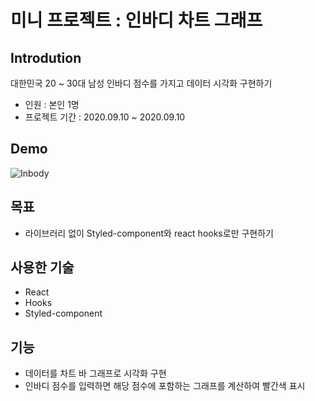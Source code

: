 # 미니 프로젝트 : 인바디 차트 그래프

## Introdution
대한민국 20 ~ 30대 남성 인바디 점수를 가지고 데이터 시각화 구현하기
- 인원 : 본인 1명
- 프로젝트 기간 : 2020.09.10 ~ 2020.09.10

## Demo
![Inbody](https://user-images.githubusercontent.com/47416686/93571035-d88e3900-f9ce-11ea-9f0b-c8a329d4d9c8.gif)

## 목표
- 라이브러리 없이 Styled-component와 react hooks로만 구현하기


## 사용한 기술
- React
- Hooks
- Styled-component


## 기능
- 데이터를 차트 바 그래프로 시각화 구현
- 인바디 점수를 입력하면 해당 점수에 포함하는 그래프를 계산하여 빨간색 표시

